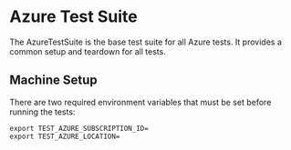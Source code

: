 

# Azure Test Suite
The AzureTestSuite is the base test suite for all Azure tests. It provides a common setup and teardown for all tests.

## Machine Setup
There are two required environment variables that must be set before running the tests:
```
export TEST_AZURE_SUBSCRIPTION_ID=
export TEST_AZURE_LOCATION=
```


